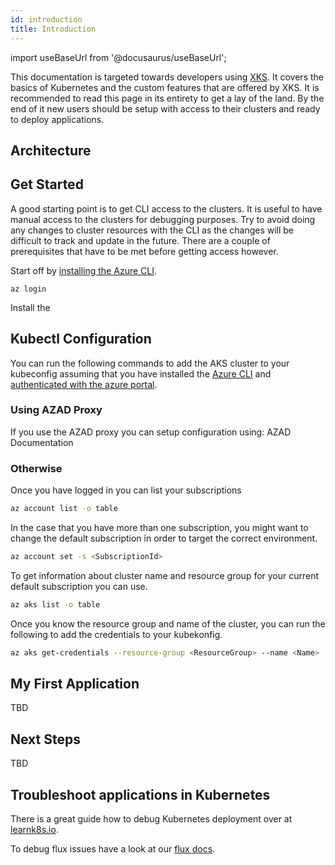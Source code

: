 ```yaml
---
id: introduction
title: Introduction
---
```


import useBaseUrl from '@docusaurus/useBaseUrl';

This documentation is targeted towards developers using [XKS](https://xenit.se/it-tjanster/kubernetes-framework/#contact). It covers the basics of
Kubernetes and the custom features that are offered by XKS. It is recommended to read this page in its entirety to get a lay of the land. By the end
of it new users should be setup with access to their clusters and ready to deploy applications.

## Architecture

## Get Started

A good starting point is to get CLI access to the clusters. It is useful to have manual access to the clusters for debugging purposes. Try to avoid
doing any changes to cluster resources with the CLI as the changes will be difficult to track and update in the future. There are a couple of
prerequisites that have to be met before getting access however.

Start off by [installing the Azure CLI](https://docs.microsoft.com/en-us/cli/azure/install-azure-cli).

```shell
az login
```

Install the

## Kubectl Configuration

You can run the following commands to add the AKS cluster to your kubeconfig assuming that you have installed the [Azure CLI](https://docs.microsoft.com/en-us/cli/azure/install-azure-cli)
and [authenticated with the azure portal](https://docs.microsoft.com/en-us/cli/azure/authenticate-azure-cli).

### Using AZAD Proxy

If you use the AZAD proxy you can setup configuration using: AZAD Documentation

### Otherwise

Once you have logged in you can list your subscriptions

```bash
az account list -o table
```

In the case that you have more than one subscription, you might want to change the default subscription in order to target the correct environment.

```bash
az account set -s <SubscriptionId>
```

To get information about cluster name and resource group for your current default subscription you can use.

```bash
az aks list -o table
```

Once you know the resource group and name of the cluster, you can run the following to add the credentials to your kubekonfig.

```bash
az aks get-credentials --resource-group <ResourceGroup> --name <Name>
```

## My First Application

TBD

## Next Steps

TBD

## Troubleshoot applications in Kubernetes

There is a great guide how to debug Kubernetes deployment over at [learnk8s.io](https://learnk8s.io/troubleshooting-deployments).

To debug flux issues have a look at our [flux docs](flux.md).
